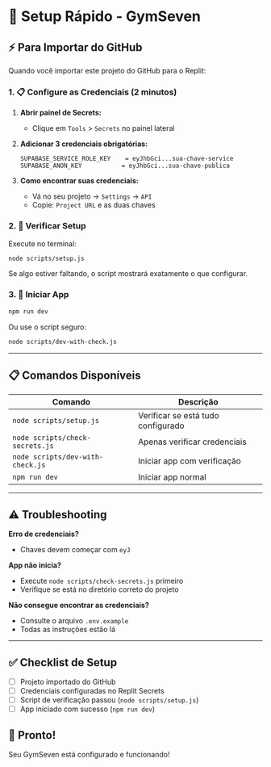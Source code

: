 # 🚀 Setup Rápido - GymSeven

## ⚡ Para Importar do GitHub

Quando você importar este projeto do GitHub para o Replit:

### 1. 📋 Configure as Credenciais (2 minutos)

1. **Abrir painel de Secrets:**
   - Clique em `Tools` > `Secrets` no painel lateral

2. **Adicionar 3 credenciais obrigatórias:**
   ```
   SUPABASE_SERVICE_ROLE_KEY    = eyJhbGci...sua-chave-service  
   SUPABASE_ANON_KEY           = eyJhbGci...sua-chave-publica
   ```

3. **Como encontrar suas credenciais:**
   - Vá no seu projeto → `Settings` → `API`
   - Copie: `Project URL` e as duas chaves

### 2. 🔧 Verificar Setup

Execute no terminal:
```bash
node scripts/setup.js
```

Se algo estiver faltando, o script mostrará exatamente o que configurar.

### 3. 🎯 Iniciar App

```bash
npm run dev
```

Ou use o script seguro:
```bash
node scripts/dev-with-check.js
```

---

## 📋 Comandos Disponíveis

| Comando | Descrição |
|---------|-----------|
| `node scripts/setup.js` | Verificar se está tudo configurado |
| `node scripts/check-secrets.js` | Apenas verificar credenciais |
| `node scripts/dev-with-check.js` | Iniciar app com verificação |
| `npm run dev` | Iniciar app normal |

---

## ⚠️ Troubleshooting

**Erro de credenciais?**
- Chaves devem começar com `eyJ`

**App não inicia?**
- Execute `node scripts/check-secrets.js` primeiro
- Verifique se está no diretório correto do projeto

**Não consegue encontrar as credenciais?**
- Consulte o arquivo `.env.example`
- Todas as instruções estão lá

---

## ✅ Checklist de Setup

- [ ] Projeto importado do GitHub
- [ ] Credenciais configuradas no Replit Secrets  
- [ ] Script de verificação passou (`node scripts/setup.js`)
- [ ] App iniciado com sucesso (`npm run dev`)

## 🎉 Pronto!

Seu GymSeven está configurado e funcionando!